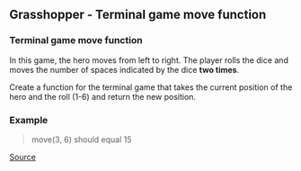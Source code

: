 ## Grasshopper - Terminal game move function

### Terminal game move function

In this game, the hero moves from left to right. The player rolls the dice and moves the number of spaces indicated by the dice **two times**.

Create a function for the terminal game that takes the current position of the hero and the roll (1-6) and return the new position.

### Example

> move(3, 6) should equal 15

[Source](https://www.codewars.com/kata/563a631f7cbbc236cf0000c2/train/python)